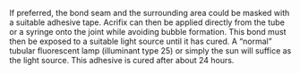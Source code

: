 If preferred, the bond seam and the surrounding area could be masked with a suitable adhesive tape. Acrifix can then be applied directly from the tube or a syringe onto the joint while avoiding bubble formation. This bond must then be exposed to a suitable light source until it has cured. A “normal” tubular fluorescent lamp (illuminant type 25) or simply the sun will suffice as the light source. This adhesive is cured after about 24 hours.


